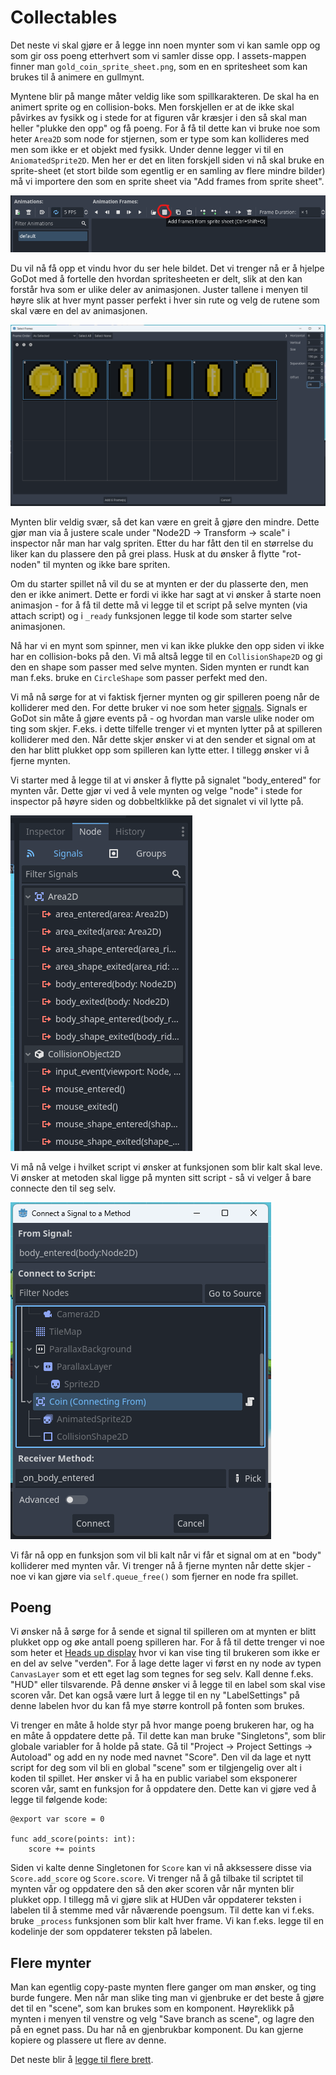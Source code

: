 # Collectables

Det neste vi skal gjøre er å legge inn noen mynter som vi kan samle opp og som gir
oss poeng etterhvert som vi samler disse opp. I assets-mappen finner man `gold_coin_sprite_sheet.png`, 
som en en spritesheet som kan brukes til å animere en gullmynt.

Myntene blir på mange måter veldig like som spillkarakteren. De skal ha en animert sprite og en
collision-boks. Men forskjellen er at de ikke skal påvirkes av fysikk og i stede for at figuren
vår kræsjer i den så skal man heller "plukke den opp" og få poeng. For å få til dette kan vi bruke
noe som heter `Area2D` som node for stjernen, som er type som kan kollideres med men som ikke er
et objekt med fysikk. Under denne legger vi til en `AniomatedSprite2D`. Men her er det en liten
forskjell siden vi nå skal bruke en sprite-sheet (et stort bilde som egentlig er en samling av
flere mindre bilder) må vi importere den som en sprite sheet via "Add frames from sprite sheet".

![Bilde av add frames til spritesheet](./bilder/spritesheet-animation.png)

Du vil nå få opp et vindu hvor du ser hele bildet. Det vi trenger nå er å hjelpe GoDot med å
fortelle den hvordan spritesheeten er delt, slik at den kan forstår hva som er ulike deler
av animasjonen. Juster tallene i menyen til høyre slik at hver mynt passer perfekt i hver sin rute
og velg de rutene som skal være en del av animasjonen.

![Bilde av å dele opp spritesheete](./bilder/spritesheet-select-frames.png)

Mynten blir veldig svær, så det kan være en greit å gjøre den mindre. Dette gjør man via å justere
scale under "Node2D -> Transform -> scale" i inspector når man har valg spriten. Etter du har fått
den til en størrelse du liker kan du plassere den på grei plass. Husk at du ønsker å flytte
"rot-noden" til mynten og ikke bare spriten.

Om du starter spillet nå vil du se at mynten er der du plasserte den, men den er ikke animert.
Dette er fordi vi ikke har sagt at vi ønsker å starte noen animasjon - for å få til dette må vi
legge til et script på selve mynten (via attach script) og i `_ready` funksjonen legge til
kode som starter selve animasjonen.

Nå har vi en mynt som spinner, men vi kan ikke plukke den opp siden vi ikke har en collision-boks
på den. Vi må altså legge til en `CollisionShape2D` og gi den en shape som passer med selve mynten.
Siden mynten er rundt kan man f.eks. bruke en `CircleShape` som passer perfekt med den. 

Vi må nå sørge for at vi faktisk fjerner mynten og gir spilleren poeng når de kolliderer med den.
For dette bruker vi noe som heter [signals](https://docs.godotengine.org/en/stable/getting_started/step_by_step/signals.html).
Signals er GoDot sin måte å gjøre events på - og hvordan man varsle ulike noder om ting som skjer.
F.eks. i dette tilfelle trenger vi et mynten lytter på at spilleren kolliderer med den. Når dette
skjer ønsker vi at den sender et signal om at den har blitt plukket opp som spilleren kan lytte etter. I tillegg ønsker vi å fjerne mynten.

Vi starter med å legge til at vi ønsker å flytte på signalet "body_entered" for mynten vår. Dette
gjør vi ved å vele mynten og velge "node" i stede for inspector på høyre siden og dobbeltklikke på 
det signalet vi vil lytte på. 

![Opprette funksjon for å lytte på signal 1](./bilder/collision-signal.png)

Vi må nå velge i hvilket script vi ønsker at funksjonen som blir kalt skal leve. Vi ønsker
at metoden skal ligge på mynten sitt script - så vi velger å bare connecte den til seg selv.

![Opprette funksjon for å lytte på signal 1](./bilder/signal-connect.png)

Vi får nå opp en funksjon som vil bli kalt når vi får et signal om at en "body" kolliderer med
mynten vår. Vi trenger nå å fjerne mynten når dette skjer - noe vi kan gjøre via `self.queue_free()`
som fjerner en node fra spillet.


## Poeng

Vi ønsker nå å sørge for å sende et signal til spilleren om at mynten er blitt plukket opp og øke
antall poeng spilleren har. For å få til dette trenger vi noe som heter et 
[Heads up display](https://docs.godotengine.org/en/stable/getting_started/first_2d_game/06.heads_up_display.html) 
hvor vi kan vise ting til brukeren som ikke er en del av selve "verden".
For å lage dette lager vi først en ny node av typen `CanvasLayer` som et ett eget lag som tegnes
for seg selv. Kall denne f.eks. "HUD" eller tilsvarende. På denne ønsker vi å legge til en label
som skal vise scoren vår. Det kan også være lurt å legge til en ny "LabelSettings" på denne labelen
hvor du kan få mye større kontroll på fonten som brukes.

Vi trenger en måte å holde styr på hvor mange poeng brukeren har, og ha en måte å oppdatere dette på.
Til dette kan man bruke "Singletons", som blir globale variabler for å holde på state. 
Gå til "Project -> Project Settings -> Autoload" og add en ny node med navnet "Score". Den vil da
lage et nytt script for deg som vil bli en global "scene" som er tilgjengelig over alt i koden
til spillet. Her ønsker vi å ha en public variabel som eksponerer scoren vår, 
samt en funksjon for å oppdatere den. Dette kan vi gjøre ved å legge til følgende kode:

```
@export var score = 0

func add_score(points: int):
	score += points
```

Siden vi kalte denne Singletonen for `Score` kan vi nå akksessere disse via `Score.add_score` og `Score.score`. 
Vi trenger nå å gå tilbake til scriptet til mynten vår og oppdatere den så den
øker scoren vår når mynten blir plukket opp. I tillegg må vi gjøre slik at HUDen vår oppdaterer
teksten i labelen til å stemme med vår nåværende poengsum. Til dette kan vi f.eks. bruke `_process`
funksjonen som blir kalt hver frame. Vi kan f.eks. legge til en kodelinje der som oppdaterer teksten
på labelen.


## Flere mynter

Man kan egentlig copy-paste mynten flere ganger om man ønsker, og ting burde fungere. Men når man
slike ting man vi gjenbruke er det beste å gjøre det til en "scene", som kan brukes som en komponent.
Høyreklikk på mynten i menyen til venstre og velg "Save branch as scene", og lagre den på en egnet
pass. Du har nå en gjenbrukbar komponent. Du kan gjerne kopiere og plassere ut flere av denne.

Det neste blir å [legge til flere brett](07-flere-brett.md).
